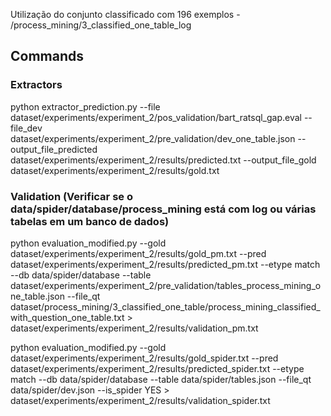 Utilização do conjunto classificado com 196 exemplos
    - /process_mining/3_classified_one_table_log

## Commands
### Extractors
python extractor_prediction.py --file dataset/experiments/experiment_2/pos_validation/bart_ratsql_gap.eval --file_dev dataset/experiments/experiment_2/pre_validation/dev_one_table.json --output_file_predicted dataset/experiments/experiment_2/results/predicted.txt --output_file_gold dataset/experiments/experiment_2/results/gold.txt

### Validation (Verificar se o data/spider/database/process_mining está com log ou várias tabelas em um banco de dados)
python evaluation_modified.py --gold dataset/experiments/experiment_2/results/gold_pm.txt --pred dataset/experiments/experiment_2/results/predicted_pm.txt --etype match --db data/spider/database --table dataset/experiments/experiment_2/pre_validation/tables_process_mining_one_table.json --file_qt dataset/process_mining/3_classified_one_table/process_mining_classified_with_question_one_table.txt > dataset/experiments/experiment_2/results/validation_pm.txt

python evaluation_modified.py --gold dataset/experiments/experiment_2/results/gold_spider.txt --pred dataset/experiments/experiment_2/results/predicted_spider.txt --etype match --db data/spider/database --table data/spider/tables.json --file_qt data/spider/dev.json  --is_spider YES > dataset/experiments/experiment_2/results/validation_spider.txt